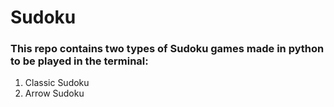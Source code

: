 # Sudoku<br />
### This repo contains two types of Sudoku games made in python to be played in the terminal:<br />
1. Classic Sudoku<br />
2. Arrow Sudoku
